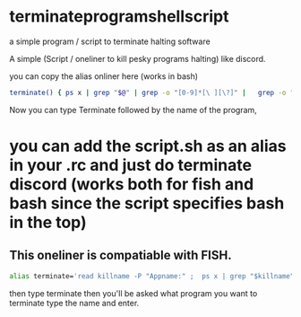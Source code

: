 # terminateprogramshellscript
a simple program / script to terminate halting software


A simple (Script /  oneliner to kill pesky programs halting) like discord.

you can copy the alias onliner here (works in bash)
```bash
terminate() { ps x | grep "$@" | grep -o "[0-9]*[\ ][\?]" |   grep -o "[0-9]*" | xargs -I {} kill -9 {};}
```
Now you can type Terminate followed by the name of the program, 

# you can add the script.sh as an alias in your .rc and just do terminate discord (works both for fish and bash since the script specifies bash in the top)


## This oneliner is compatiable with FISH. 
```bash
alias terminate='read killname -P "Appname:" ;  ps x | grep "$killname" | grep -o "[0-9]*[\ ][\?]" |   grep -o "[0-9]*" | xargs -I {} kill -9 {}'
```
then type terminate
then you'll be asked what program you want to terminate type the name and enter.
